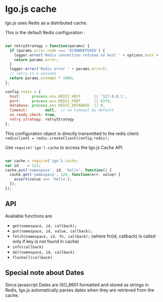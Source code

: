 
# Igo.js cache

Igo.js uses Redis as a distributed cache.

This is the default Redis configuration :
```js

var retryStrategy = function(params) {
  if (params.error.code === 'ECONNREFUSED') {
    logger.error('Redis connection refused on host ' + options.host + ':' + options.port);
    return params.error;
  }
  logger.error('Redis error ' + params.error);
  // retry in n seconds
  return params.attempt * 1000;
};

config.redis = {
  host:     process.env.REDIS_HOST      || '127.0.0.1',
  port:     process.env.REDIS_PORT      || 6379,
  database: process.env.REDIS_DATABASE  || 0,
  timeout:        null,  // no timeout by default
  no_ready_check: true,
  retry_strategy: retryStrategy
};
```

This configuration object is directly transmitted to the redis client: `redisclient = redis.createClient(config.redis);`

Use `require('igo').cache` to access the Igo.js Cache API.

```js

var cache = require('igo').cache;
var id    = 123;
cache.put('namespace', id, 'hello', function() {
  cache.get('namespace', 124, function(err, value) {
    assert(value === 'hello');
  });
});

```

## API
Available functions are:
- `get(namespace, id, callback);`
- `put(namespace, id, value, callback);`
- `fetch(namespace, id, fn, callback);`  (where fn(id, callback) is called only if key is not found in cache)
- `info(callback)`
- `del(namespace, id, callback)`
- `flushall(callback)`

## Special note about Dates
Since javascript Dates are ISO_8601 formatted and stored as strings in Redis, Igo.js automatically parses dates when they are retrieved from the cache.